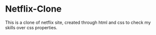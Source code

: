 # Netflix-Clone
This is a clone of netflix site, created through html and css to check my skills over css properties.
